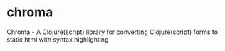 # chroma
Chroma - A Clojure(script) library for converting Clojure(script) forms to static html with syntax highlighting
